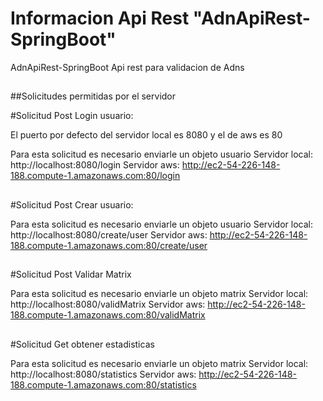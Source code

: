 # Informacion Api Rest "AdnApiRest-SpringBoot"
AdnApiRest-SpringBoot Api rest para validacion de Adns

##

##Solicitudes permitidas por el servidor

#Solicitud Post Login usuario:

El puerto por defecto del servidor local es 8080 y el de aws es 80
  
Para esta solicitud es necesario enviarle un objeto usuario 
Servidor local: http://localhost:8080/login
Servidor aws: http://ec2-54-226-148-188.compute-1.amazonaws.com:80/login
    
##

#Solicitud Post Crear usuario:
  
Para esta solicitud es necesario enviarle un objeto usuario 
Servidor local: http://localhost:8080/create/user
Servidor aws: http://ec2-54-226-148-188.compute-1.amazonaws.com:80/create/user
    
##

#Solicitud Post Validar Matrix
  
Para esta solicitud es necesario enviarle un objeto matrix
Servidor local: http://localhost:8080/validMatrix
Servidor aws: http://ec2-54-226-148-188.compute-1.amazonaws.com:80/validMatrix
    
##

#Solicitud Get obtener estadisticas
  
Para esta solicitud es necesario enviarle un objeto matrix
Servidor local: http://localhost:8080/statistics
Servidor aws: http://ec2-54-226-148-188.compute-1.amazonaws.com:80/statistics
    

